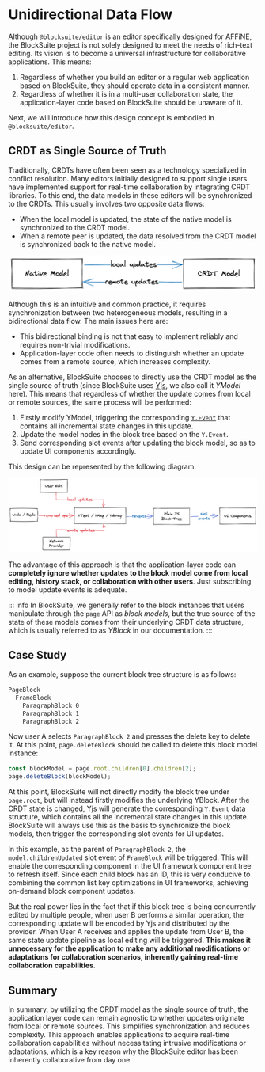# Unidirectional Data Flow

Although `@blocksuite/editor` is an editor specifically designed for AFFiNE, the BlockSuite project is not solely designed to meet the needs of rich-text editing. Its vision is to become a universal infrastructure for collaborative applications. This means:

1. Regardless of whether you build an editor or a regular web application based on BlockSuite, they should operate data in a consistent manner.
2. Regardless of whether it is in a multi-user collaboration state, the application-layer code based on BlockSuite should be unaware of it.

Next, we will introduce how this design concept is embodied in `@blocksuite/editor`.

## CRDT as Single Source of Truth

Traditionally, CRDTs have often been seen as a technology specialized in conflict resolution. Many editors initially designed to support single users have implemented support for real-time collaboration by integrating CRDT libraries. To this end, the data models in these editors will be synchronized to the CRDTs. This usually involves two opposite data flows:

- When the local model is updated, the state of the native model is synchronized to the CRDT model.
- When a remote peer is updated, the data resolved from the CRDT model is synchronized back to the native model.

![bidirectional-data-flow](./images/bidirectional-data-flow.png)

Although this is an intuitive and common practice, it requires synchronization between two heterogeneous models, resulting in a bidirectional data flow. The main issues here are:

- This bidirectional binding is not that easy to implement reliably and requires non-trivial modifications.
- Application-layer code often needs to distinguish whether an update comes from a remote source, which increases complexity.

As an alternative, BlockSuite chooses to directly use the CRDT model as the single source of truth (since BlockSuite uses [Yjs](https://github.com/yjs/yjs), we also call it _YModel_ here). This means that regardless of whether the update comes from local or remote sources, the same process will be performed:

1. Firstly modify YModel, triggering the corresponding [`Y.Event`](https://docs.yjs.dev/api/y.event) that contains all incremental state changes in this update.
2. Update the model nodes in the block tree based on the `Y.Event`.
3. Send corresponding slot events after updating the block model, so as to update UI components accordingly.

This design can be represented by the following diagram:

![unidirectional-data-flow](./images/unidirectional-data-flow.png)

The advantage of this approach is that the application-layer code can **completely ignore whether updates to the block model come from local editing, history stack, or collaboration with other users**. Just subscribing to model update events is adequate.

::: info
In BlockSuite, we generally refer to the block instances that users manipulate through the `page` API as _block models_, but the true source of the state of these models comes from their underlying CRDT data structure, which is usually referred to as _YBlock_ in our documentation.
:::

## Case Study

As an example, suppose the current block tree structure is as follows:

```
PageBlock
  FrameBlock
    ParagraphBlock 0
    ParagraphBlock 1
    ParagraphBlock 2
```

Now user A selects `ParagraphBlock 2` and presses the delete key to delete it. At this point, `page.deleteBlock` should be called to delete this block model instance:

```ts
const blockModel = page.root.children[0].children[2];
page.deleteBlock(blockModel);
```

At this point, BlockSuite will not directly modify the block tree under `page.root`, but will instead firstly modifies the underlying YBlock. After the CRDT state is changed, Yjs will generate the corresponding `Y.Event` data structure, which contains all the incremental state changes in this update. BlockSuite will always use this as the basis to synchronize the block models, then trigger the corresponding slot events for UI updates.

In this example, as the parent of `ParagraphBlock 2`, the `model.childrenUpdated` slot event of `FrameBlock` will be triggered. This will enable the corresponding component in the UI framework component tree to refresh itself. Since each child block has an ID, this is very conducive to combining the common list key optimizations in UI frameworks, achieving on-demand block component updates.

But the real power lies in the fact that if this block tree is being concurrently edited by multiple people, when user B performs a similar operation, the corresponding update will be encoded by Yjs and distributed by the provider. When User A receives and applies the update from User B, the same state update pipeline as local editing will be triggered. **This makes it unnecessary for the application to make any additional modifications or adaptations for collaboration scenarios, inherently gaining real-time collaboration capabilities**.

## Summary

In summary, by utilizing the CRDT model as the single source of truth, the application layer code can remain agnostic to whether updates originate from local or remote sources. This simplifies synchronization and reduces complexity. This approach enables applications to acquire real-time collaboration capabilities without necessitating intrusive modifications or adaptations, which is a key reason why the BlockSuite editor has been inherently collaborative from day one.
